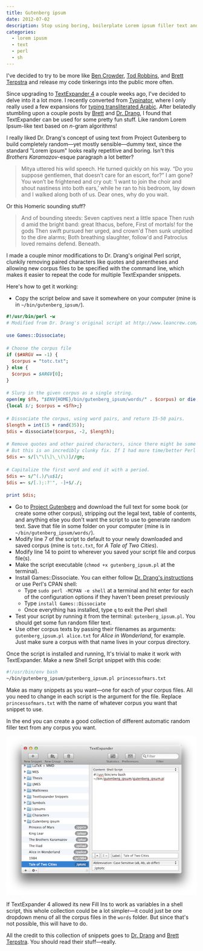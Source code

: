 ```yaml
---
title: Gutenberg ipsum
date: 2012-07-02
description: Stop using boring, boilerplate Lorem ipsum filler text and build your own random, semi-coherent text from Project Gutenberg books.
categories: 
  - lorem ipusm
  - text
  - perl
  - sh
---
```



I've decided to try to be more like [Ben Crowder](http://bencrowder.net/), [Tod Robbins](http://www.todrobbins.com/), and [Brett Terpstra](http://brettterpstra.com/) and release my code tinkerings into the public more often.

Since upgrading to [TextExpander 4](http://smilesoftware.com/TextExpander/) a couple weeks ago, I've decided to delve into it a lot more. I recently converted from [Typinator](http://www.ergonis.com/products/typinator/), where I only really used a few expansions for [typing transliterated Arabic](http://www.andrewheiss.com/blog/2009/04/26/typing-transliterated-arabic-quickly/). After belatedly stumbling upon a couple posts by [Brett](http://brettterpstra.com/dammit-again-with-the-lipsum/) and [Dr. Drang](http://www.leancrew.com/all-this/2011/02/dissociated-darwin/), I found that TextExpander can be used for some pretty fun stuff. Like random Lorem Ipsum-like text based on *n*-gram algorithms!

I really liked Dr. Drang's concept of using text from Project Gutenberg to build completely random—yet mostly sensible—dummy text, since the standard "Lorem ipsum" looks really repetitive and boring. Isn't this *Brothers Karamazov*-esque paragraph a lot better?

> Mitya uttered his wild speech. He turned quickly on his way. “Do you suppose gentlemen, that doesn’t care for an escort, for?” I am gone? You won’t be frightened and cry out: ‘I want to join the choir and shout nastiness into both ears,’ while he ran to his bedroom, lay down and I walked along both of us. Dear ones, why do you wait.

Or this Homeric sounding stuff?

> And of bounding steeds: Seven captives next a little space Then rush d amid the bright band: great Ithacus, before, First of mortals! for the gods Then swift pursued her urged, and crown'd Then sunk unpitied to the dire alarms; Both breathing slaughter, follow'd and Patroclus loved remains defend. Beneath.

I made a couple minor modifications to Dr. Drang's original Perl script, clunkily removing paired characters like quotes and parentheses and allowing new corpus files to be specified with the command line, which makes it easier to repeat the code for multiple TextExpander snippets.

Here's how to get it working:

* Copy the script below and save it somewhere on your computer (mine is in `~/bin/gutenberg_ipsum/`).

```perl
#!/usr/bin/perl -w
# Modified from Dr. Drang's original script at http://www.leancrew.com/all-this/2011/02/dissociated-darwin/

use Games::Dissociate;

# Choose the corpus file
if ($#ARGV == -1) {
  $corpus = "totc.txt";
} else {
  $corpus = $ARGV[0];
}

# Slurp in the given corpus as a single string.
open(my $fh, "$ENV{HOME}/bin/gutenberg_ipsum/words/" . $corpus) or die "Can't open";
{local $/; $corpus = <$fh>;}

# Dissociate the corpus, using word pairs, and return 15-50 pairs.
$length = int(15 + rand(35));
$dis = dissociate($corpus, -2, $length);

# Remove quotes and other paired characters, since there might be some that are unmatched
# But this is an incredibly clunky fix. If I had more time/better Perl chops, I'd probably build some algorithm to find unmatched quotes or parentheses and insert them randomly in the text. But that's hard :)
$dis =~ s/[\"\[\]\_\(\)]//gm;

# Capitalize the first word and end it with a period.
$dis =~ s/^(.)/\u$1/;
$dis =~ s/[.);:?'", -]+$/./;

print $dis;
```

* Go to [Project Gutenberg](http://www.gutenberg.org/) and download the full text for some book (or create some other corpus), stripping out the legal text, table of contents, and anything else you don't want the script to use to generate random text. Save that file in some folder on your computer (mine is in `~/bin/gutenberg_ipsum/words/`).
* Modify line 7 of the script to default to your newly downloaded and saved corpus (mine is `totc.txt`, for *A Tale of Two Cities*).
* Modify line 14 to point to wherever you saved your script file and corpus file(s).
* Make the script executable (`chmod +x gutenberg_ipsum.pl` at the terminal).
* Install Games::Dissociate. You can either follow [Dr. Drang's instructions](http://www.leancrew.com/all-this/2011/02/dissociated-darwin/) or use Perl's CPAN shell:
  * Type `sudo perl -MCPAN -e shell` at a terminal and hit enter for each of the configuration options if they haven't been preset previously
  * Type `install Games::Dissociate`
  * Once everything has installed, type `q` to exit the Perl shell
* Test your script by running it from the terminal: `gutenberg_ipsum.pl`. You should get some fun random filler text.
* Use other corpus texts by passing their filenames as arguments: `gutenberg_ipsum.pl alice.txt` for *Alice in Wonderland*, for example. Just make sure a corpus with that name lives in your corpus directory.

Once the script is installed and running, It's trivial to make it work with TextExpander. Make a new Shell Script snippet with this code:

```sh
#!/usr/bin/env bash
~/bin/gutenberg_ipsum/gutenberg_ipsum.pl princessofmars.txt
```

Make as many snippets as you want—one for each of your corpus files. All you need to change in each script is the argument for the file. Replace `princessofmars.txt` with the name of whatever corpus you want that snippet to use.

In the end you can create a good collection of different automatic random filler text from any corpus you want.

![Gutenberg ipsum snippets](te-snippets-small.png)

If TextExpander 4 allowed its new Fill Ins to work as variables in a shell script, this whole collection could be a lot simpler—it could just be one dropdown menu of all the corpus files in the `words` folder. But since that's not possible, this will have to do.

All the credit to this collection of snippets goes to [Dr. Drang](http://www.leancrew.com/) and [Brett Terpstra](http://brettterpstra.com/). You should read their stuff—really.
